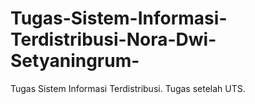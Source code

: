 # Tugas-Sistem-Informasi-Terdistribusi-Nora-Dwi-Setyaningrum-
Tugas Sistem Informasi Terdistribusi. Tugas setelah UTS.
